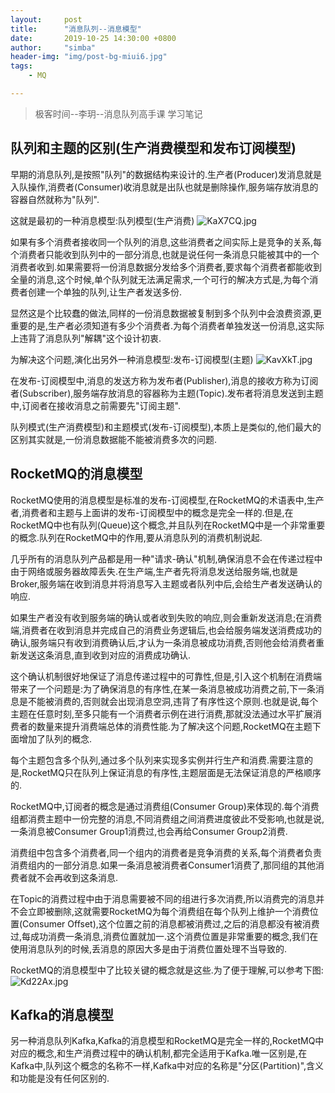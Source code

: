 ```yaml
---
layout:     post
title:      "消息队列--消息模型"
date:       2019-10-25 14:30:00 +0800
author:     "simba"
header-img: "img/post-bg-miui6.jpg"
tags:
    - MQ

---
```


> 极客时间--李玥--消息队列高手课 学习笔记

##	队列和主题的区别(生产消费模型和发布订阅模型)

早期的消息队列,是按照"队列"的数据结构来设计的.生产者(Producer)发消息就是入队操作,消费者(Consumer)收消息就是出队也就是删除操作,服务端存放消息的容器自然就称为"队列".

这就是最初的一种消息模型:队列模型(生产消费)
![KaX7CQ.jpg](https://s2.ax1x.com/2019/10/25/KaX7CQ.jpg)

如果有多个消费者接收同一个队列的消息,这些消费者之间实际上是竞争的关系,每个消费者只能收到队列中的一部分消息,也就是说任何一条消息只能被其中的一个消费者收到.如果需要将一份消息数据分发给多个消费者,要求每个消费者都能收到全量的消息,这个时候,单个队列就无法满足需求,一个可行的解决方式是,为每个消费者创建一个单独的队列,让生产者发送多份.

显然这是个比较蠢的做法,同样的一份消息数据被复制到多个队列中会浪费资源,更重要的是,生产者必须知道有多少个消费者.为每个消费者单独发送一份消息,这实际上违背了消息队列"解耦"这个设计初衷.

为解决这个问题,演化出另外一种消息模型:发布-订阅模型(主题)
![KavXkT.jpg](https://s2.ax1x.com/2019/10/25/KavXkT.jpg)

在发布-订阅模型中,消息的发送方称为发布者(Publisher),消息的接收方称为订阅者(Subscriber),服务端存放消息的容器称为主题(Topic).发布者将消息发送到主题中,订阅者在接收消息之前需要先"订阅主题".

队列模式(生产消费模型)和主题模式(发布-订阅模型),本质上是类似的,他们最大的区别其实就是,一份消息数据能不能被消费多次的问题.


##	RocketMQ的消息模型

RocketMQ使用的消息模型是标准的发布-订阅模型,在RocketMQ的术语表中,生产者,消费者和主题与上面讲的发布-订阅模型中的概念是完全一样的.但是,在RocketMQ中也有队列(Queue)这个概念,并且队列在RocketMQ中是一个非常重要的概念.队列在RocketMQ中的作用,要从消息队列的消费机制说起.

几乎所有的消息队列产品都是用一种"请求-确认"机制,确保消息不会在传递过程中由于网络或服务器故障丢失.在生产端,生产者先将消息发送给服务端,也就是Broker,服务端在收到消息并将消息写入主题或者队列中后,会给生产者发送确认的响应.

如果生产者没有收到服务端的确认或者收到失败的响应,则会重新发送消息;在消费端,消费者在收到消息并完成自己的消费业务逻辑后,也会给服务端发送消费成功的确认,服务端只有收到消费确认后,才认为一条消息被成功消费,否则他会给消费者重新发送这条消息,直到收到对应的消费成功确认.

这个确认机制很好地保证了消息传递过程中的可靠性,但是,引入这个机制在消费端带来了一个问题是:为了确保消息的有序性,在某一条消息被成功消费之前,下一条消息是不能被消费的,否则就会出现消息空洞,违背了有序性这个原则.也就是说,每个主题在任意时刻,至多只能有一个消费者示例在进行消费,那就没法通过水平扩展消费者的数量来提升消费端总体的消费性能.为了解决这个问题,RocketMQ在主题下面增加了队列的概念.

每个主题包含多个队列,通过多个队列来实现多实例并行生产和消费.需要注意的是,RocketMQ只在队列上保证消息的有序性,主题层面是无法保证消息的严格顺序的.

RocketMQ中,订阅者的概念是通过消费组(Consumer Group)来体现的.每个消费组都消费主题中一份完整的消息,不同消费组之间消费进度彼此不受影响,也就是说,一条消息被Consumer Group1消费过,也会再给Consumer Group2消费.

消费组中包含多个消费者,同一个组内的消费者是竞争消费的关系,每个消费者负责消费组内的一部分消息.如果一条消息被消费者Consumer1消费了,那同组的其他消费者就不会再收到这条消息.

在Topic的消费过程中由于消息需要被不同的组进行多次消费,所以消费完的消息并不会立即被删除,这就需要RocketMQ为每个消费组在每个队列上维护一个消费位置(Consumer Offset),这个位置之前的消息都被消费过,之后的消息都没有被消费过,每成功消费一条消息,消费位置就加一.这个消费位置是非常重要的概念,我们在使用消息队列的时候,丢消息的原因大多是由于消费位置处理不当导致的.

RocketMQ的消息模型中了比较关键的概念就是这些.为了便于理解,可以参考下图:
![Kd22Ax.jpg](https://s2.ax1x.com/2019/10/25/Kd22Ax.jpg)


##	Kafka的消息模型
另一种消息队列Kafka,Kafka的消息模型和RocketMQ是完全一样的,RocketMQ中对应的概念,和生产消费过程中的确认机制,都完全适用于Kafka.唯一区别是,在Kafka中,队列这个概念的名称不一样,Kafka中对应的名称是"分区(Partition)",含义和功能是没有任何区别的.